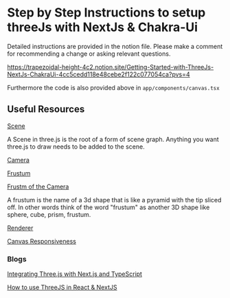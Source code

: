# Step by Step Instructions to setup threeJs with NextJs & Chakra-Ui

Detailed instructions are provided in the notion file. Please make a comment for recommending a change or asking relevant questions.

https://trapezoidal-height-4c2.notion.site/Getting-Started-with-ThreeJs-NextJs-ChakraUi-4cc5cedd118e48cebe2f122c077054ca?pvs=4

Furthermore the code is also provided above in `app/components/canvas.tsx`

## Useful Resources

[Scene](https://threejs.org/manual/#en/fundamentals)

A Scene in three.js is the root of a form of scene graph. Anything you want three.js to draw needs to be added to the scene.

[Camera](https://threejs.org/manual/#en/cameras)

[Frustum](https://en.wikipedia.org/wiki/Frustum)

[Frustm of the Camera](https://threejs.org/manual/#en/fundamentals)

A frustum is the name of a 3d shape that is like a pyramid with the tip sliced off. In other words think of the word "frustum" as another 3D shape like sphere, cube, prism, frustum.

[Renderer](https://threejs.org/manual/#en/fundamentals)

[Canvas Responsiveness](https://threejs.org/manual/#en/responsive)

### Blogs

[Integrating Three.js with Next.js and TypeScript](https://medium.com/@claude.ando/integrating-three-js-with-next-js-and-typescript-81f47730103e)

[How to use ThreeJS in React & NextJS](https://dev.to/hnicolus/how-to-use-threejs-in-react-nextjs-4120)
